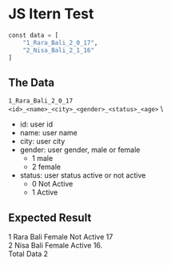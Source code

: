 # JS Itern Test


```python
const data = [
    "1_Rara_Bali_2_0_17",
    "2_Nisa_Bali_2_1_16"
]
```


## The Data

`1_Rara_Bali_2_0_17` \
`<id>_<name>_<city>_<gender>_<status>_<age>` \

- id: user id
- name: user name
- city: user city
- gender: user gender, male or female
    - 1 male
    - 2 female
- status: user status active or not active
    - 0 Not Active
    - 1 Active


## Expected Result

1 Rara Bali Female Not Active 17 \
2 Nisa Bali Female Active 16. \
Total Data 2
